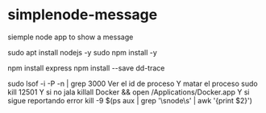 # simplenode-message
siemple node app to show a message

sudo apt install nodejs -y
sudo npm install -y

npm install express
npm install --save dd-trace


sudo lsof -i -P -n | grep 3000
Ver el id de proceso
Y matar el proceso
sudo kill 12501
Y si no jala
killall Docker && open /Applications/Docker.app
Y si sigue reportando error
kill -9 $(ps aux | grep '\snode\s' | awk '{print $2}')
